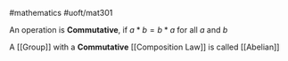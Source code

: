 #mathematics #uoft/mat301 

An operation is **Commutative**, if $a*b=b*a$ for all $a$ and $b$

A [[Group]] with a **Commutative** [[Composition Law]] is called [[Abelian]]